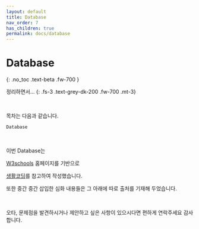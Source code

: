 ```yaml
---
layout: default
title: Database
nav_order: 7
has_children: true
permalink: docs/database
---
```


# Database
{: .no_toc .text-beta .fw-700 }

정리하면서...
{: .fs-3 .text-grey-dk-200 .fw-700 .mt-3}



<br>

목차는 다음과 같습니다.

```html
Database

```

<br>

이번 Database는

[W3schools](https://www.w3schools.com/) 홈페이지를 기반으로

[생활코딩](https://opentutorials.org/module/1)를 참고하여 작성했습니다.

또한 중간 중간 삽입한 심화 내용들은 그 아래에 따로 출처를 기재해 두었습니다.

<br>

오타, 문제점을 발견하시거나 제안하고 싶은 사항이 있으시다면 편하게 연락주세요 감사합니다.
